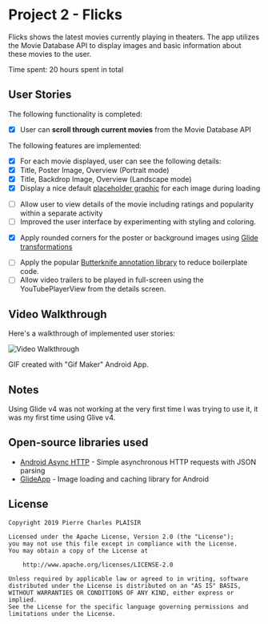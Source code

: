 # Project 2 - Flicks

Flicks shows the latest movies currently playing in theaters. The app utilizes the Movie Database API to display images and basic information about these movies to the user.

Time spent: 20 hours spent in total

## User Stories

The following functionality is completed:

- [X] User can **scroll through current movies** from the Movie Database API

The following features are implemented:

- [X] For each movie displayed, user can see the following details:
- [X] Title, Poster Image, Overview (Portrait mode)
- [X] Title, Backdrop Image, Overview (Landscape mode)
- [X] Display a nice default [placeholder graphic](https://guides.codepath.org/android/Displaying-Images-with-the-Glide-Library#advanced-usage) for each image during loading
* [ ] Allow user to view details of the movie including ratings and popularity within a separate activity
* [ ] Improved the user interface by experimenting with styling and coloring.
- [X] Apply rounded corners for the poster or background images using [Glide transformations](https://guides.codepath.org/android/Displaying-Images-with-the-Glide-Library#transformations)
* [ ] Apply the popular [Butterknife annotation library](http://guides.codepath.org/android/Reducing-View-Boilerplate-with-Butterknife) to reduce boilerplate code.
* [ ] Allow video trailers to be played in full-screen using the YouTubePlayerView from the details screen.

## Video Walkthrough

Here's a walkthrough of implemented user stories:

<img src='https://github.com/Plaisir93/Flicks/blob/master/flicks%5B1%5D.gif' title='Video Walkthrough' width='' alt='Video Walkthrough' />

GIF created with "Gif Maker" Android App.

## Notes

Using Glide v4 was not working at the very first time I was trying to use it, it was my first time using Glive v4.

## Open-source libraries used

- [Android Async HTTP](https://github.com/loopj/android-async-http) - Simple asynchronous HTTP requests with JSON parsing
- [GlideApp](https://github.com/bumptech/glide) - Image loading and caching library for Android

## License

    Copyright 2019 Pierre Charles PLAISIR

    Licensed under the Apache License, Version 2.0 (the "License");
    you may not use this file except in compliance with the License.
    You may obtain a copy of the License at

        http://www.apache.org/licenses/LICENSE-2.0

    Unless required by applicable law or agreed to in writing, software
    distributed under the License is distributed on an "AS IS" BASIS,
    WITHOUT WARRANTIES OR CONDITIONS OF ANY KIND, either express or implied.
    See the License for the specific language governing permissions and
    limitations under the License.
